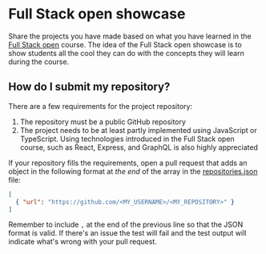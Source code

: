 # Full Stack open showcase

Share the projects you have made based on what you have learned in the [Full Stack open](https://fullstackopen.com/) course. The idea of the Full Stack open showcase is to show students all the cool they can do with the concepts they will learn during the course.

## How do I submit my repository?

There are a few requirements for the project repository:

1. The repository must be a public GitHub repository
2. The project needs to be at least partly implemented using JavaScript or TypeScript. Using technologies introduced in the Full Stack open course, such as React, Express, and GraphQL is also highly appreciated 

If your repository fills the requirements, open a pull request that adds an object in the following format at _the end_ of the array in the [repositories.json](./data/repositories.json) file:

```json
[
  { "url": "https://github.com/<MY_USERNAME>/<MY_REPOSITORY>" }
]
```

Remember to include `,` at the end of the previous line so that the JSON format is valid. If there's an issue the test will fail and the test output will indicate what's wrong with your pull request.

